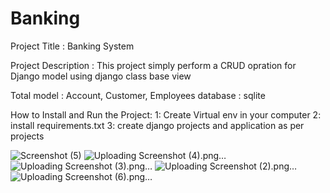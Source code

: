 # Banking
Project Title : Banking System

Project Description : This project simply perform a CRUD opration for Django model using django class base view

Total model : Account, Customer, Employees
database : sqlite


How to Install and Run the Project:
 1: Create Virtual env in your computer
 2: install requirements.txt
 3: create django projects and application as per projects 



![Screenshot (5)](https://github.com/Bhuva8950/Banking/assets/96711104/50952ce7-b9f2-4bf4-959d-c250ab36f8cb)
![Uploading Screenshot (4).png…]()
![Uploading Screenshot (3).png…]()
![Uploading Screenshot (2).png…]()
![Uploading Screenshot (6).png…]()
